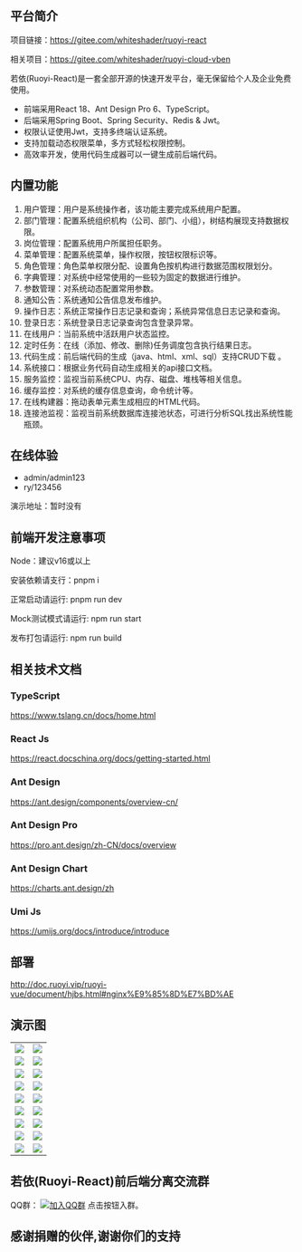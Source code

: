 ## 平台简介

项目链接：https://gitee.com/whiteshader/ruoyi-react

相关项目：https://gitee.com/whiteshader/ruoyi-cloud-vben

若依(Ruoyi-React)是一套全部开源的快速开发平台，毫无保留给个人及企业免费使用。

* 前端采用React 18、Ant Design Pro 6、TypeScript。
* 后端采用Spring Boot、Spring Security、Redis & Jwt。
* 权限认证使用Jwt，支持多终端认证系统。
* 支持加载动态权限菜单，多方式轻松权限控制。
* 高效率开发，使用代码生成器可以一键生成前后端代码。


## 内置功能

1.  用户管理：用户是系统操作者，该功能主要完成系统用户配置。
2.  部门管理：配置系统组织机构（公司、部门、小组），树结构展现支持数据权限。
3.  岗位管理：配置系统用户所属担任职务。
4.  菜单管理：配置系统菜单，操作权限，按钮权限标识等。
5.  角色管理：角色菜单权限分配、设置角色按机构进行数据范围权限划分。
6.  字典管理：对系统中经常使用的一些较为固定的数据进行维护。
7.  参数管理：对系统动态配置常用参数。
8.  通知公告：系统通知公告信息发布维护。
9.  操作日志：系统正常操作日志记录和查询；系统异常信息日志记录和查询。
10. 登录日志：系统登录日志记录查询包含登录异常。
11. 在线用户：当前系统中活跃用户状态监控。
12. 定时任务：在线（添加、修改、删除)任务调度包含执行结果日志。
13. 代码生成：前后端代码的生成（java、html、xml、sql）支持CRUD下载 。
14. 系统接口：根据业务代码自动生成相关的api接口文档。
15. 服务监控：监视当前系统CPU、内存、磁盘、堆栈等相关信息。
16. 缓存监控：对系统的缓存信息查询，命令统计等。
17. 在线构建器：拖动表单元素生成相应的HTML代码。
18. 连接池监视：监视当前系统数据库连接池状态，可进行分析SQL找出系统性能瓶颈。

## 在线体验

- admin/admin123  
- ry/123456

演示地址：暂时没有
 

## 前端开发注意事项

Node：建议v16或以上

安装依赖请支行：pnpm i

正常启动请运行: pnpm run dev

Mock测试模式请运行: npm run start

发布打包请运行: npm run build

## 相关技术文档

### TypeScript
https://www.tslang.cn/docs/home.html

### React Js
https://react.docschina.org/docs/getting-started.html

### Ant Design 
https://ant.design/components/overview-cn/

### Ant Design Pro
https://pro.ant.design/zh-CN/docs/overview

### Ant Design Chart
https://charts.ant.design/zh

### Umi Js
https://umijs.org/docs/introduce/introduce

## 部署
http://doc.ruoyi.vip/ruoyi-vue/document/hjbs.html#nginx%E9%85%8D%E7%BD%AE

## 演示图


<table>
    <tr>
        <td><img src="https://oscimg.oschina.net/oscnet/up-e9dd8074ff77bf9a63192a0dbffd4317ca3.png"/></td>
        <td><img src="https://oscimg.oschina.net/oscnet/up-9496c4533858051ef7d4c3ee39676b68b53.png"/></td>
    </tr>    
    <tr>
        <td><img src="https://oscimg.oschina.net/oscnet/up-55a81f1685c3520d82cb96be5ac8cb652f4.png"/></td>
        <td><img src="https://oscimg.oschina.net/oscnet/up-293c849ce9112511df2dcaa2da56caed651.png"/></td>
    </tr>
    <tr>
        <td><img src="https://oscimg.oschina.net/oscnet/up-4165d6440fe052ecfedc41a79e1a4248347.png"/></td>
        <td><img src="https://oscimg.oschina.net/oscnet/up-2597f971a2ea3c8d2f1aaa5c1ffaf74af48.png"/></td>
    </tr>
    <tr>
        <td><img src="https://oscimg.oschina.net/oscnet/up-461d455a479088eaacfd700e15d9a07229f.png"/></td>
        <td><img src="https://oscimg.oschina.net/oscnet/up-8a2841b8903515d45d5971719197e792ada.png"/></td>
    </tr>
	<tr>
        <td><img src="https://oscimg.oschina.net/oscnet/up-b87aa3691f6525988bf237eb333b7d1febb.png"/></td>
        <td><img src="https://oscimg.oschina.net/oscnet/up-5f028f932aa363bed28010f82b24eed34c4.png"/></td>
    </tr>
	<tr>
        <td><img src="https://oscimg.oschina.net/oscnet/up-90d94b41ad3e59c7c96c6d48e34f6d7ff55.png"/></td>
        <td><img src="https://oscimg.oschina.net/oscnet/up-458944d8fd7accc60e462df2c9c16ee5d4a.png"/></td>
    </tr>
    <tr>
        <td><img src="https://oscimg.oschina.net/oscnet/up-1940f8a5923fe7c94f7f1e799a632709fa7.png"/></td>
        <td><img src="https://oscimg.oschina.net/oscnet/up-989ac012792e0ec2142b10eedf6edf08e51.png"/></td>
    </tr>
	<tr>
        <td><img src="https://oscimg.oschina.net/oscnet/up-15ac77792f0102eeedc53a8c1d54ea81105.png"/></td>
        <td><img src="https://oscimg.oschina.net/oscnet/up-0fc152997aff195c063e9dd8b72f18a6a3e.png"/></td>
    </tr>
    <tr>
        <td><img src="https://oscimg.oschina.net/oscnet/up-940b253ebdbaf3984495c1b39afd43513e3.png"/></td>
        <td><img src="https://oscimg.oschina.net/oscnet/up-e4b51af7ef469f669da6e3a7a8afa200858.png"/></td>
    </tr>
</table>


## 若依(Ruoyi-React)前后端分离交流群

QQ群： [![加入QQ群](https://img.shields.io/badge/201396349-blue.svg)](https://jq.qq.com/?_wv=1027&k=u58VEEQK) 点击按钮入群。


## 感谢捐赠的伙伴,谢谢你们的支持